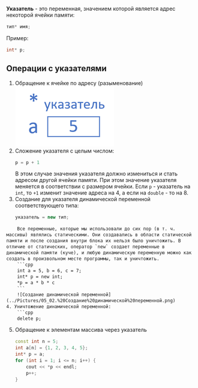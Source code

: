 **Указатель** - это переменная, значением которой является адрес некоторой ячейки памяти:
```cpp
тип* имя;
```
Пример:
```cpp
int* p;
```
## Операции с указателями
1. Обращение к ячейке по адресу (разыменование)  
	![Разыменование указателя](../Pictures/05_01.%20Разыменование%20указателя.png)  
2. Сложение указателя с целым числом:
	```cpp
	p = p + 1
	```
	В этом случае значения указателя должно измениться и стать адресом другой ячейки памяти. При этом значение указателя меняется в соответствии с размером ячейки. Если `p` - указатель на `int`, то `+1` изменит значение адреса на 4, а если на `double` - то на 8.
3. Создание для указателя динамической переменной соответствующего типа:
	```cpp
	указатель = new тип;
```
	Все переменные, которые мы использовали до сих пор (в т. ч. массивы) являлись статическими. Они создавались в области статической памяти и после создания внутри блока их нельзя было уничтожить. В отличие от статических, оператор `new` создает переменные в динамической памяти (куче), и любую динамическую переменную можно как создать в произвольном месте программы, так и уничтожить.  
	```cpp
	int a = 5, b = 6, c = 7;
	int* p = new int;
	*p = a * b * c
	```
	![Создание динамической переменной](../Pictures/05_02.%20Создание%20динамической%20переменной.png)
4. Уничтожение динамической переменной:  
	```cpp
	delete p;
```
5. Обращение к элементам массива через указатель
	```cpp
	const int n = 5;
	int a[n] = {1, 2, 3, 4, 5};
	int* p = a;
	for (int i = 1; i <= n; i++) {
		cout << *p << endl;
		p++;
	}
	```